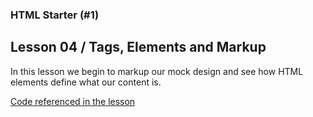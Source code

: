 ### HTML Starter (#1)
## Lesson 04 / Tags, Elements and Markup

In this lesson we begin to markup our mock design and see how HTML elements define what our content is.

[Code referenced in the lesson](https://github.com/scottusrobus/become-a-web-developer/raw/master/01-html-starter/04-tags-elements-and-markup/index.html)
